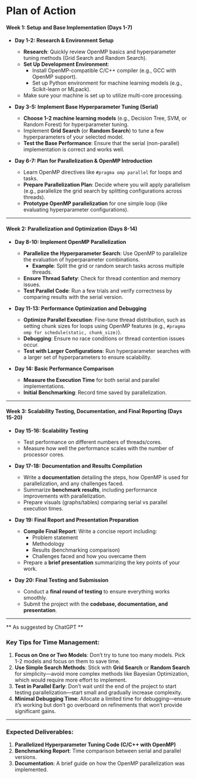# Plan of Action

#### **Week 1: Setup and Base Implementation (Days 1-7)**

- **Day 1-2: Research & Environment Setup**
   - **Research**: Quickly review OpenMP basics and hyperparameter tuning methods (Grid Search and Random Search).
   - **Set Up Development Environment**:
     - Install OpenMP-compatible C/C++ compiler (e.g., GCC with OpenMP support).
     - Set up Python environment for machine learning models (e.g., Scikit-learn or MLpack).
   - Make sure your machine is set up to utilize multi-core processing.

- **Day 3-5: Implement Base Hyperparameter Tuning (Serial)**
   - **Choose 1-2 machine learning models** (e.g., Decision Tree, SVM, or Random Forest) for hyperparameter tuning.
   - Implement **Grid Search** (or **Random Search**) to tune a few hyperparameters of your selected model.
   - **Test the Base Performance**: Ensure that the serial (non-parallel) implementation is correct and works well.

- **Day 6-7: Plan for Parallelization & OpenMP Introduction**
   - Learn OpenMP directives like `#pragma omp parallel` for loops and tasks.
   - **Prepare Parallelization Plan**: Decide where you will apply parallelism (e.g., parallelize the grid search by splitting configurations across threads).
   - **Prototype OpenMP parallelization** for one simple loop (like evaluating hyperparameter configurations).

---

#### **Week 2: Parallelization and Optimization (Days 8-14)**

- **Day 8-10: Implement OpenMP Parallelization**
   - **Parallelize the Hyperparameter Search**: Use OpenMP to parallelize the evaluation of hyperparameter combinations. 
     - **Example**: Split the grid or random search tasks across multiple threads.
   - **Ensure Thread Safety**: Check for thread contention and memory issues.
   - **Test Parallel Code**: Run a few trials and verify correctness by comparing results with the serial version.

- **Day 11-13: Performance Optimization and Debugging**
   - **Optimize Parallel Execution**: Fine-tune thread distribution, such as setting chunk sizes for loops using OpenMP features (e.g., `#pragma omp for schedule(static, chunk_size)`).
   - **Debugging**: Ensure no race conditions or thread contention issues occur.
   - **Test with Larger Configurations**: Run hyperparameter searches with a larger set of hyperparameters to ensure scalability.
  
- **Day 14: Basic Performance Comparison**
   - **Measure the Execution Time** for both serial and parallel implementations.
   - **Initial Benchmarking**: Record time saved by parallelization.

---

#### **Week 3: Scalability Testing, Documentation, and Final Reporting (Days 15-20)**

- **Day 15-16: Scalability Testing**
   - Test performance on different numbers of threads/cores. 
   - Measure how well the performance scales with the number of processor cores.

- **Day 17-18: Documentation and Results Compilation**
   - Write a **documentation** detailing the steps, how OpenMP is used for parallelization, and any challenges faced.
   - Summarize **benchmark results**, including performance improvements with parallelization.
   - Prepare visuals (graphs/tables) comparing serial vs parallel execution times.

- **Day 19: Final Report and Presentation Preparation**
   - **Compile Final Report**: Write a concise report including:
     - Problem statement
     - Methodology
     - Results (benchmarking comparison)
     - Challenges faced and how you overcame them
   - Prepare a **brief presentation** summarizing the key points of your work.
   
- **Day 20: Final Testing and Submission**
   - Conduct a **final round of testing** to ensure everything works smoothly.
   - Submit the project with the **codebase, documentation, and presentation**.

---
** As suggested by ChatGPT **
### **Key Tips for Time Management:**
1. **Focus on One or Two Models**: Don’t try to tune too many models. Pick 1-2 models and focus on them to save time.
2. **Use Simple Search Methods**: Stick with **Grid Search** or **Random Search** for simplicity—avoid more complex methods like Bayesian Optimization, which would require more effort to implement.
3. **Test in Parallel Early**: Don’t wait until the end of the project to start testing parallelization—start small and gradually increase complexity.
4. **Minimal Debugging Time**: Allocate a limited time for debugging—ensure it’s working but don’t go overboard on refinements that won’t provide significant gains.

---

### **Expected Deliverables**:
1. **Parallelized Hyperparameter Tuning Code (C/C++ with OpenMP)**
2. **Benchmarking Report**: Time comparison between serial and parallel versions.
3. **Documentation**: A brief guide on how the OpenMP parallelization was implemented.
